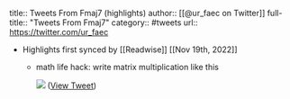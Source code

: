 title:: Tweets From Fmaj7 (highlights)
author:: [[@ur_faec on Twitter]]
full-title:: "Tweets From Fmaj7"
category:: #tweets
url:: https://twitter.com/ur_faec

- Highlights first synced by [[Readwise]] [[Nov 19th, 2022]]
	- math life hack: write matrix multiplication like this 
	  
	  ![](https://pbs.twimg.com/media/Ev0P2IvWQAYXiLJ.jpg) ([View Tweet](https://twitter.com/ur_faec/status/1368267290341433347))